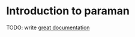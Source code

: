 # Introduction to paraman

TODO: write [great documentation](http://jacobian.org/writing/what-to-write/)
